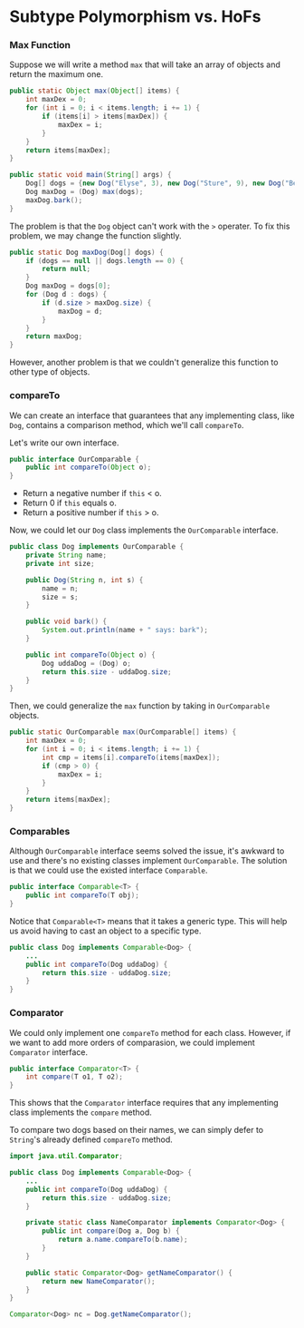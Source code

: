 # Subtype Polymorphism vs. HoFs

### Max Function

Suppose we will write a method `max` that will take an array of objects and return the maximum one.

```java
public static Object max(Object[] items) {
    int maxDex = 0;
    for (int i = 0; i < items.length; i += 1) {
        if (items[i] > items[maxDex]) {
            maxDex = i;
        }
    }
    return items[maxDex];
}

public static void main(String[] args) {
    Dog[] dogs = {new Dog("Elyse", 3), new Dog("Sture", 9), new Dog("Benjamin", 15)};
    Dog maxDog = (Dog) max(dogs);
    maxDog.bark();
}
```

The problem is that the `Dog` object can't work with the `>` operater. To fix this problem, we may change the function slightly.

```java
public static Dog maxDog(Dog[] dogs) {
    if (dogs == null || dogs.length == 0) {
        return null;
    }
    Dog maxDog = dogs[0];
    for (Dog d : dogs) {
        if (d.size > maxDog.size) {
            maxDog = d;
        }
    }
    return maxDog;
}
```

However, another problem is that we couldn't generalize this function to other type of objects.

### compareTo

We can create an interface that guarantees that any implementing class, like `Dog`, contains a comparison method, which we'll call `compareTo`.

Let's write our own interface.

```java
public interface OurComparable {
    public int compareTo(Object o);
}
```

* Return a negative number if `this` &lt; o.
* Return 0 if `this` equals o.
* Return a positive number if `this` &gt; o.

Now, we could let our `Dog` class implements the `OurComparable` interface.

```java
public class Dog implements OurComparable {
    private String name;
    private int size;

    public Dog(String n, int s) {
        name = n;
        size = s;
    }

    public void bark() {
        System.out.println(name + " says: bark");
    }

    public int compareTo(Object o) {
        Dog uddaDog = (Dog) o;
        return this.size - uddaDog.size;
    }
}
```

Then, we could generalize the `max` function by taking in `OurComparable` objects.

```java
public static OurComparable max(OurComparable[] items) {
    int maxDex = 0;
    for (int i = 0; i < items.length; i += 1) {
        int cmp = items[i].compareTo(items[maxDex]);
        if (cmp > 0) {
            maxDex = i;
        }
    }
    return items[maxDex];
}
```

### Comparables

Although `OurComparable` interface seems solved the issue, it's awkward to use and there's no existing classes implement `OurComparable`. The solution is that we could use the existed interface `Comparable`.

```java
public interface Comparable<T> {
    public int compareTo(T obj);
}
```

Notice that `Comparable<T>` means that it takes a generic type. This will help us avoid having to cast an object to a specific type.

```java
public class Dog implements Comparable<Dog> {
    ...
    public int compareTo(Dog uddaDog) {
        return this.size - uddaDog.size;
    }
}
```

### Comparator

We could only implement one `compareTo` method for each class. However, if we want to add more orders of comparasion, we could implement `Comparator` interface.

```java
public interface Comparator<T> {
    int compare(T o1, T o2);
}
```

This shows that the `Comparator` interface requires that any implementing class implements the `compare` method.

To compare two dogs based on their names, we can simply defer to `String`'s already defined `compareTo` method.

```java
import java.util.Comparator;

public class Dog implements Comparable<Dog> {
    ...
    public int compareTo(Dog uddaDog) {
        return this.size - uddaDog.size;
    }

    private static class NameComparator implements Comparator<Dog> {
        public int compare(Dog a, Dog b) {
            return a.name.compareTo(b.name);
        }
    }

    public static Comparator<Dog> getNameComparator() {
        return new NameComparator();
    }
}
```

```java
Comparator<Dog> nc = Dog.getNameComparator();
```
